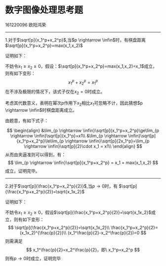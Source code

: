 # 数字图像处理思考题

161220096 欧阳鸿荣

------

1.对于$\sqrt[p]{x_1^p+x_2^p}$,当$p \rightarrow \infin$时，有棋盘距离 $\sqrt[p]{x_1^p+x_2^p}=max(x_1,x_2)$

证明如下：

不妨令$x_1\ge x_2\ge0$，假设：$\sqrt[p]{x_1^p+x_2^p}=max(x_1,x_2)=x_1$成立，则有如下变形：
$$
x_1^p+x_2^p=x_1^p
$$
在不涉及极限的情况下，该式子仅在$x_2=0$时成立。

考虑其代数意义，表明在幂次$p$作用下$x_2$相比$x_1$可忽略不计，因此猜想$p \rightarrow \infin$时棋盘距离成立。

由题意，有如下式子：


$$
\begin{align}
&\lim_{p \rightarrow \infin}\sqrt[p]{x_1^p+x_2^p}\ge\lim_{p \rightarrow \infin}\sqrt[p]{x_1^p}=x1\\
&\lim_{p \rightarrow \infin}\sqrt[p]{x_1^p+x_2^p}\le\lim_{p \rightarrow \infin}\sqrt[p]{2x_1^p}=\lim_{p \rightarrow \infin}\sqrt[p]{2}\cdot x_1 = x1\\
\end{align}
$$
从而由夹逼准则可以得到，有：
$$
\lim_{p \rightarrow \infin}\sqrt[p]{x_1^p+x_2^p} = x_1 = max(x_1,x_2)
$$
成立，证明完毕。

------

2.对于$\sqrt[p]{\frac{x_1^p+x_2^p}{2}}$,当$p \rightarrow 0$时，有 $\sqrt[p]{\frac{x_1^p+x_2^p}{2}}=\sqrt{x_1x_2}$

证明如下：

不妨令$x_1 \ge x_2 \ge 0$，假设$\sqrt[p]{\frac{x_1^p+x_2^p}{2}}=\sqrt{x_1x_2}$成立，则有如下变形：
$$
\sqrt[p]{\frac{x_1^p+x_2^p}{2}}=\sqrt{x_1x_2}\\
\frac{x_1^p+x_2^p}{2}=(x_1x_2)^{\frac{p}{2}}\\
(x_1^\frac{p}{2}-x_2^\frac{p}{2})=0
$$
则需满足
$$
x_1^\frac{p}{2}=x_2^\frac{p}{2}，即\ x_1^p=x_2^p
$$
则有$p \rightarrow 0$时成立，证明完毕